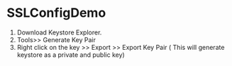 # SSLConfigDemo
1. Download Keystore Explorer.
2. Tools>> Generate Key Pair
3. Right click on the key >> Export >> Export Key Pair ( This will generate keystore as a private and public key)
